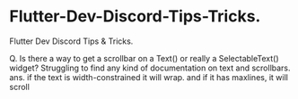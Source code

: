 # Flutter-Dev-Discord-Tips-Tricks.
Flutter Dev Discord Tips &amp; Tricks.

Q. Is there a way to get a scrollbar on a Text() or really a SelectableText() widget? Struggling to find any kind of documentation on text and scrollbars.
ans.  if the text is width-constrained it will wrap. and if it has maxlines, it will scroll
